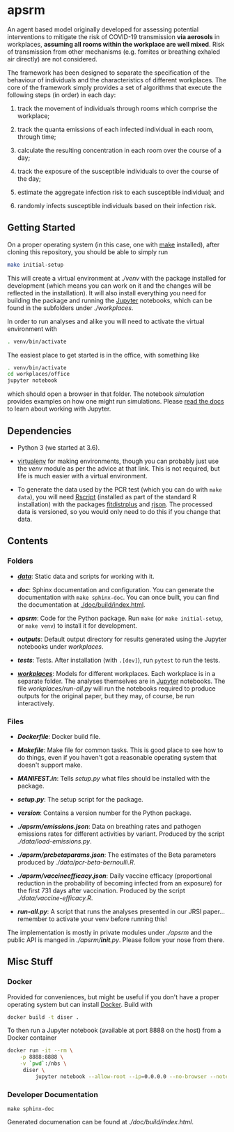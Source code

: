 # apsrm

An agent based model originally developed for assessing potential interventions to mitigate the risk
of COVID-19 transmission **via aerosols** in workplaces, **assuming all rooms within the workplace
are well mixed**. Risk of transmission from other mechanisms (e.g. fomites or breathing exhaled air
directly) are not considered.

The framework has been designed to separate the specification of the behaviour of individuals and
the characteristics of different workplaces. The core of the framework simply provides a set of
algorithms that execute the following steps (in order) in each day:

1. track the movement of individuals through rooms which comprise the workplace;

1. track the quanta emissions of each infected individual in each room, through time;

1. calculate the resulting concentration in each room over the course of a day;

1. track the exposure of the susceptible individuals to over the course of the day;

1. estimate the aggregate infection risk to each susceptible individual; and

1. randomly infects susceptible individuals based on their infection risk.




## Getting Started

On a proper operating system (in this case, one with [make](https://www.gnu.org/software/make/)
installed), after cloning this repository, you should be able to simply run

```bash
make initial-setup
```

This will create a virtual environment at *./venv* with the package installed for development (which
means you can work on it and the changes will be reflected in the installation). It will also
install everything you need for building the package and running the [Jupyter](https://jupyter.org/)
notebooks, which can be found in the subfolders under *./workplaces*.

In order to run analyses and alike you will need to activate the virtual environment with

```bash
. venv/bin/activate
```

The easiest place to get started is in the office, with something like

```bash
. venv/bin/activate
cd workplaces/office
jupyter notebook
```

which should open a browser in that folder. The notebook *simulation* provides examples on how one
might run simulations. Please [read the docs](https://jupyter-notebook.readthedocs.io/en/stable/) to
learn about working with Jupyter.




## Dependencies

- Python 3 (we started at 3.6).

- [virtualenv](https://virtualenv.pypa.io/en/latest/) for making environments, though you can
  probably just use the *venv* module as per the advice at that link. This is not required, but life
is much easier with a virtual environment.

- To generate the data used by the PCR test (which you can do with `make data`), you will need
  [Rscript](https://www.rdocumentation.org/packages/utils/versions/3.6.2/topics/Rscript) (installed
  as part of the standard R installation) with the packages
  [fitdistrplus](https://cran.r-project.org/package=fitdistrplus) and
  [rjson](https://CRAN.R-project.org/package=rjson). The processed data is versioned, so you would
  only need to do this if you change that data.




## Contents



### Folders

- ***[data](./data/README.md)***: Static data and scripts for working with it.

- ***doc***: Sphinx documentation and configuration. You can generate the documentation with `make
  sphinx-doc`. You can once built, you can find the documentation at
  [./doc/build/index.html](./doc/build/index.html).

- ***apsrm***: Code for the Python package. Run `make` (or `make initial-setup`, or `make venv`)
  to install it for development.

- ***outputs***: Default output directory for results generated using the Jupyter notebooks under
  *workplaces*.

- ***tests***: Tests. After installation (with `.[dev]`), run `pytest` to run the tests.

- ***[workplaces](./workplaces/README.md)***: Models for different workplaces. Each workplace is in
  a separate folder. The analyses themselves are in [Jupyter](https://jupyter.org) notebooks. The
  file *workplaces/run-all.py* will run the notebooks required to produce outputs for the original
  paper, but they may, of course, be run interactively.



### Files

- ***Dockerfile***: Docker build file.

- ***Makefile***: Make file for common tasks. This is good place to see how to do things, even if
  you haven't got a reasonable operating system that doesn't support make.

- ***MANIFEST.in***: Tells *setup.py* what files should be installed with the package.

- ***setup.py***: The setup script for the package.

- ***version***: Contains a version number for the Python package.

- ***./apsrm/emissions.json***: Data on breathing rates and pathogen emissions rates for
  different activities by variant. Produced by the script *./data/load-emissions.py*.

- ***./apsrm/prcbetaparams.json***: The estimates of the Beta parameters produced by
  *./data/pcr-beta-bernoulli.R*.

- ***./apsrm/vaccineefficacy.json***: Daily vaccine efficacy (proportional reduction in the
  probability of becoming infected from an exposure) for the first 731 days after vaccination.
  Produced by the script *./data/vaccine-efficacy.R*.

- ***run-all.py***: A script that runs the analyses presented in our JRSI paper... remember to
  activate your venv before running this!

The implementation is mostly in private modules under *./apsrm* and the public API is manged in
*./apsrm/__init__.py*. Please follow your nose from there.




## Misc Stuff



### Docker

Provided for conveniences, but might be useful if you don't have a proper operating system but can
install [Docker](https://www.docker.com/).  Build with

```bash
docker build -t diser .
```

To then run a Jupyter notebook (available at port 8888 on the host) from a Docker container

```bash
docker run -it --rm \
    -p 8888:8888 \
    -v `pwd`:/nbs \
     diser \
         jupyter notebook --allow-root --ip=0.0.0.0 --no-browser --notebook-dir=/nbs
```



### Developer Documentation

```make sphinx-doc```

Generated documenation can be found at *./doc/build/index.html*.
